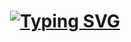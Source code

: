
<h1 align="center">
  <a href="https://git.io/typing-svg">
    <img src="https://readme-typing-svg.demolab.com/?lines=Hi+There!+👍" alt="Typing SVG">
  </a>
</h1>

